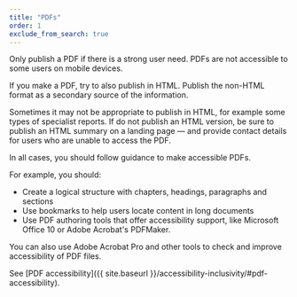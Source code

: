 ```yaml
---
title: "PDFs"
order: 1
exclude_from_search: true
---
```


Only publish a PDF if there is a strong user need. PDFs are not accessible to some users on mobile devices.

If you make a PDF, try to also publish in HTML. Publish the non-HTML format as a secondary source of the information.

Sometimes it may not be appropriate to publish in HTML, for example some types of specialist reports.  If do not publish an HTML version, be sure to publish an HTML summary on a landing page — and provide contact details for users who are unable to access the PDF.

In all cases, you should follow guidance to make accessible PDFs. 

For example, you should:

- Create a logical structure with chapters, headings, paragraphs and sections
- Use bookmarks to help users locate content in long documents
- Use PDF authoring tools that offer accessibility support, like Microsoft Office 10 or Adobe Acrobat's PDFMaker.

You can also use Adobe Acrobat Pro and other tools to check and improve accessibility of PDF files.

See [PDF accessibility]({{ site.baseurl }}/accessibility-inclusivity/#pdf-accessibility). 
